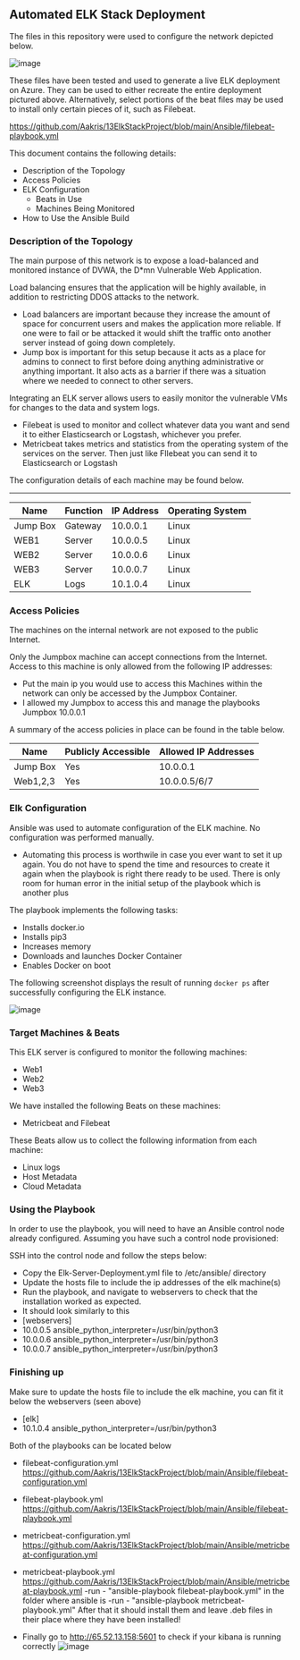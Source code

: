 ## Automated ELK Stack Deployment

The files in this repository were used to configure the network depicted below.

![image](https://user-images.githubusercontent.com/73618945/118374166-e0ab7200-b577-11eb-9d56-d4cb4bbfe404.png)

These files have been tested and used to generate a live ELK deployment on Azure. They can be used to either recreate the entire deployment pictured above. Alternatively, select portions of the beat files may be used to install only certain pieces of it, such as Filebeat.

  https://github.com/Aakris/13ElkStackProject/blob/main/Ansible/filebeat-playbook.yml

This document contains the following details:
- Description of the Topology
- Access Policies
- ELK Configuration
  - Beats in Use
  - Machines Being Monitored
- How to Use the Ansible Build


### Description of the Topology

The main purpose of this network is to expose a load-balanced and monitored instance of DVWA, the D*mn Vulnerable Web Application.

Load balancing ensures that the application will be highly available, in addition to restricting DDOS attacks to the network.
- Load balancers are important because they increase the amount of space for concurrent users and makes the application more reliable. If one were to fail or be attacked it would shift the traffic onto another server instead of going down completely.
- Jump box is important for this setup because it acts as a place for admins to connect to first before doing anything administrative or anything important. It also acts as a barrier if there was a situation where we needed to connect to other servers.

Integrating an ELK server allows users to easily monitor the vulnerable VMs for changes to the data and system logs.
- Filebeat is used to monitor and collect whatever data you want and send it to either Elasticsearch or Logstash, whichever you prefer. 
- Metricbeat takes metrics and statistics from the operating system of the services on the server. Then just like FIlebeat you can send it to Elasticsearch or Logstash

The configuration details of each machine may be found below.
_______________________________________________________
| Name     | Function | IP Address | Operating System |
|----------|----------|------------|------------------|
| Jump Box | Gateway  | 10.0.0.1   | Linux            |
| WEB1     | Server   | 10.0.0.5   | Linux            |
| WEB2     | Server   | 10.0.0.6   | Linux            |
| WEB3     | Server   | 10.0.0.7   | Linux            |
| ELK      | Logs     | 10.1.0.4   | Linux            |
### Access Policies

The machines on the internal network are not exposed to the public Internet. 

Only the Jumpbox machine can accept connections from the Internet. Access to this machine is only allowed from the following IP addresses:
- Put the main ip you would use to access this
Machines within the network can only be accessed by the Jumpbox Container.
- I allowed my Jumpbox to access this and manage the playbooks
Jumpbox 10.0.0.1

A summary of the access policies in place can be found in the table below.

| Name     | Publicly Accessible | Allowed IP Addresses |
|----------|---------------------|----------------------|
| Jump Box | Yes                 | 10.0.0.1             |
| Web1,2,3 | Yes                 | 10.0.0.5/6/7         |

### Elk Configuration

Ansible was used to automate configuration of the ELK machine. No configuration was performed manually.
- Automating this process is worthwile in case you ever want to set it up again. You do not have to spend the time and resources to create it again when the playbook is right there ready to be used. There is only room for human error in the initial setup of the playbook which is another plus

The playbook implements the following tasks:
- Installs docker.io
- Installs pip3
- Increases memory
- Downloads and launches Docker Container
- Enables Docker on boot

The following screenshot displays the result of running `docker ps` after successfully configuring the ELK instance.

![image](https://user-images.githubusercontent.com/73618945/118352680-e2e1e200-b51f-11eb-89f6-50c2bf4fe583.png)

### Target Machines & Beats
This ELK server is configured to monitor the following machines:
- Web1
- Web2
- Web3

We have installed the following Beats on these machines:
- Metricbeat and Filebeat

These Beats allow us to collect the following information from each machine:
- Linux logs
- Host Metadata
- Cloud Metadata

### Using the Playbook
In order to use the playbook, you will need to have an Ansible control node already configured. Assuming you have such a control node provisioned: 

SSH into the control node and follow the steps below:
- Copy the Elk-Server-Deployment.yml file to /etc/ansible/ directory
- Update the hosts file to include the ip addresses of the elk machine(s)
- Run the playbook, and navigate to webservers to check that the installation worked as expected.
- It should look similarly to this
- [webservers]
- 10.0.0.5 ansible_python_interpreter=/usr/bin/python3
- 10.0.0.6 ansible_python_interpreter=/usr/bin/python3
- 10.0.0.7 ansible_python_interpreter=/usr/bin/python3

### Finishing up

Make sure to update the hosts file to include the elk machine, you can fit it below the webservers (seen above)
- [elk]
- 10.1.0.4 ansible_python_interpreter=/usr/bin/python3

Both of the playbooks can be located below 
- filebeat-configuration.yml https://github.com/Aakris/13ElkStackProject/blob/main/Ansible/filebeat-configuration.yml
- filebeat-playbook.yml https://github.com/Aakris/13ElkStackProject/blob/main/Ansible/filebeat-playbook.yml
- metricbeat-configuration.yml https://github.com/Aakris/13ElkStackProject/blob/main/Ansible/metricbeat-configuration.yml
- metricbeat-playbook.yml https://github.com/Aakris/13ElkStackProject/blob/main/Ansible/metricbeat-playbook.yml
-run - "ansible-playbook filebeat-playbook.yml" in the folder where ansible is
-run - "ansible-playbook metricbeat-playbook.yml" 
After that it should install them and leave .deb files in their place where they have been installed!

- Finally go to http://65.52.13.158:5601 to check if your kibana is running correctly
![image](https://user-images.githubusercontent.com/73618945/118375865-be1e5680-b581-11eb-9178-4ccb3df10617.png)

